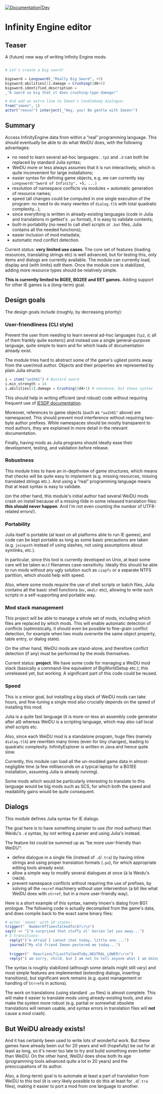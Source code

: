 [![Documentation|Dev](https://img.shields.io/badge/docs-latest-blue.svg)](https://plut.github.io/InfinityEngine.jl/dev/)
# Infinity Engine editor


## Teaser

A (future) new way of writing Infinity Engine mods:

```julia

# Let's create a big sword!

bigsword = Longsword(_"Really Big Sword", +5)
bigsword.abilities[1].damage = Crushing(2d6+5)
bigsword.identified_description =
_"A sword so big that it does crushing-type damage!"

# And add an extra line to Imoen's Candlekeep dialogue:
from("imoen", 1)
actor("reevor") interject(_"Hey, you! Be gentle with Imoen!")

```

## Summary

Access InfinityEngine data from within a “real” programming language.
This should eventually be able to do what WeiDU does, with the following
advantages:

 - no need to learn several ad-hoc languages: `.tp2` and `.d` can both
   be replaced by standard Julia syntax;
 - WeiDU more or less always assumes that it is run interactively, which
   is quite inconvenient for large installations;
 - easier syntax for defining game objects, e.g. we can currently say
   `Longsword("Sword of Infinity", +5, ...)`
 - resolution of namespace conflicts via modules + automatic generation of
   resource names;
 - speed (all changes could be computed in one single execution of the program:
   no need to do many rewrites of `dialog.tlk` with total
   quadratic complexity...);
 - since everything is written in already-existing languages (code in
   Julia and translations in gettext's `.po` format), it is easy to
   validate contents;
 - built-in portability (no need to call shell scripts or `.bat` files,
   Julia contains all the needed functions);
 - easier inclusion of mod metadata;
 - automatic mod conflict detection.


Current status: **very limited use cases**. The core set of features
(loading resources, translating strings etc) is well advanced,
but for testing this, only items and dialogs are currently available.
The module can currently load, display and (with limits) edit them.
Once the module core is stabilized,
adding more resource types should be relatively simple.

**This is currently limited to BGEE, BG2EE and EET games.**
Adding support for other IE games is a (long-term) goal.

## Design goals
The design goals include (roughly, by decreasing priority):

### User-friendliness (CLI style)

Prevent the user from needing to learn several ad-hoc languages
(`tp2`, `d`; all of them frankly quite esoteric)
and instead use a single general-purpose language,
quite simple to learn and for which loads of documentation already exist.

The module tries hard to abstract some of the game's ugliest points away
from the user/mod author.
Objects and their properties are represented by plain Julia structs:
```julia
i = item("sw1h01") # Bastard sword
i.min_strength = 14
i.abilities[1].damage = Crushing(2d4+1) # nonsense, but shows syntax
```
This should help in writing efficient (and robust) code without requiring
frequent use of [IESDP documentation](https://gibberlings3.github.io/iesdp).

Moreover, references to game objects (such as `"sw1h01"` above)
are namespaced. This should prevent mod interference without requiring
two-byte author prefixes.
While namespaces should be mostly transparent to mod authors,
they are explained in more detail in the relevant documentation.

Finally, having mods as Julia programs should ideally ease their
development, testing, and validation before release.

### Robustness

This module tries to have an in-depth­view of game structures,
which means that checks will be quite easy to implement
(e.g. missing resources, missing translated strings etc.).
And using a “real” programming language means that at least
syntax is easy to validate.

(on the other hand, this module's initial author had several WeiDU mods
crash on install because of a missing tilde
in some released translation files: **this should never happen**.
And I'm not even counting the number of UTF8-related errors!).

### Portability

Julia itself is portable (at least on all platforms able to run IE
games), and code can be kept portable as long as some basic precautions
are taken (e.g. `joinpath` instead of using slashes, not using
assumptions about symlinks, etc.).

In particular, since this tool is currently developed on Unix, at
least some care will be taken w.r.t filenames case-sensitivity.
Ideally this should be able to run mods without any ugly solution such as
`ciopfs` or a separate NTFS partition, which should help with speed.

Also, where some mods require the use of shell scripts or batch files,
Julia contains all the basic shell functions (`mv`, `mkdir` etc),
allowing to write such scripts in a self-supporting and portable way.

### Mod stack management

This project will be able to manage a whole set of mods,
including which files are replaced by which mods.
This will enable automatic detection of conflicts
(optimistically, it should even be possible to fine-grain
conflict detection, for example when two mods overwrite
the same object property, table entry, or dialog state).

On the other hand, WeiDU mods are stand-alone,
and therefore conflict detection (if any)
must be performed by the mods themselves.

Current status: **project**.
We have some code for managing a WeiDU mod stack
(basically a command-line equivalent of BigWorldSetup etc.);
this unreleased yet, but working.
A significant part of this code could be reused.

### Speed

This is a minor goal, but installing a big stack of WeiDU mods can take
hours, and fine-tuning a single mod also crucially depends on the speed
of installing this mod.

Julia is a quite fast language (it is more-or-less an assembly code generator
after all) whereas WeiDU is a scripting language,
which may also call local shell scripts etc.

Also, since each WeiDU mod is a standalone program, huge files
(namely `dialog.tlk`) are rewritten many times (even for tiny
changes), leading to quadratic complexity. InfinityExplorer is written
in Java and hence quite slow.

Currently, this module can load all the un-modded game data
in almost-negligible time (a few milliseconds on a typical laptop
for a BG1EE installation, assuming Julia is already running).

Some mods which would be particularly interesting to translate to this
language would be big mods such as SCS, for which
both the speed and readability gains would be quite consequent.

## Dialogs

This module defines Julia syntax for IE dialogs.

The goal here is to have something simpler to use (for mod authors)
than Weidu's `.d` syntax,
by *not* writing a parser and using Julia's instead.

The feature list could be summed up as “be more user-friendly than
WeiDU”:
 - define dialogue in a single file (instead of `.d`/`.tra`) by having
   inline strings and using proper translation formats (`.po`),
   for which appropriate editing tools already exist.
 - allow a simple way to modify several dialogues at once (à la Weidu's
   `CHAIN`).
 - prevent namespace conflicts without requiring the use of prefixes,
   by solving all the `resref` machinery without user intervention
   (a bit like what WeiDU does with `strref`, but in a more user-friendly
   way).

Here is a short example of this syntax, namely Imoen's dialog from BG1
prologue. The following code is actually decompiled from the game's data,
and does compile back to the exact same binary files:
```julia
# actor 'imoen' with 10 states:
trigger("  NumberOfTimesTalkedTo(0)\r\n")
say(0 => "I'm surprised that stuffy ol' Gorion let you away...")
# 5 transitions: 
  reply("I'm afraid I cannot chat today, little one....")
  journal("My old friend Imoen pestered me today...")
 
  trigger("  ReactionLT(LastTalkedToBy,NEUTRAL_LOWER)\r\n")
  reply("I am sorry, child, but I am not to tell anyone what I am doing...")
```

The syntax is roughly stabilized (although some details might still vary)
and most simple features are implemented
(extending dialogs, inserting transitions),
but significant work remains
(e.g. quest management or handling of `Strref`s in actions).

The work on translations (using standard `.po` files) is almost complete.
This will make it easier to translate mods using already-existing tools,
and also make the system more robust (e.g. partial or somewhat obsolete
translations will remain usable, and syntax errors in translation files
will **not** cause a mod crash).

## But WeiDU already exists!

And it has certainly been used to write lots of wonderful work.
But these games have already been out for 20 years
and will (hopefully) be out for at least as long,
so it's never too late to try and build something even better than WeiDU.
On the other hand, WeiDU does show both its age
(programming tools advanced quite a lot in 20 years)
and the preoccupations of its author.

Also, a (long-term) goal is to automate at least a part of translation
from WeiDU to this tool (it is very likely possible to do this at least
for `.d`/`.tra` files), making it easier to port a mod from one language
to another.
